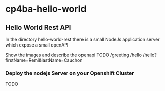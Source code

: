 ﻿# cp4ba-hello-world

## Hello World Rest API

In the directory hello-world-rest there is a small NodeJs application server which expose a small openAPI

  Show the images and describe the openapi
    TODO
    /greeting
    /hello
    /hello?firstName=Remi&lastName=Cauchon

### Deploy the nodejs Server on your Openshift Cluster

TODO


